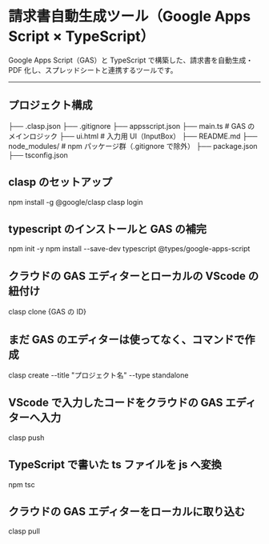 # 請求書自動生成ツール（Google Apps Script × TypeScript）

Google Apps Script（GAS）と TypeScript で構築した、請求書を自動生成・PDF 化し、スプレッドシートと連携するツールです。

---

## プロジェクト構成

├── .clasp.json
├── .gitignore
├── appsscript.json
├── main.ts # GAS のメインロジック
├── ui.html # 入力用 UI（InputBox）
├── README.md
├── node_modules/ # npm パッケージ群（.gitignore で除外）
├── package.json
├── tsconfig.json

## clasp のセットアップ

npm install -g @google/clasp
clasp login

## typescript のインストールと GAS の補完

npm init -y
npm install --save-dev typescript @types/google-apps-script

## クラウドの GAS エディターとローカルの VScode の紐付け

clasp clone {GAS の ID}

## まだ GAS のエディターは使ってなく、コマンドで作成

clasp create --title "プロジェクト名" --type standalone

## VScode で入力したコードをクラウドの GAS エディターへ入力

clasp push

## TypeScript で書いた ts ファイルを js へ変換

npm tsc

## クラウドの GAS エディターをローカルに取り込む

clasp pull
